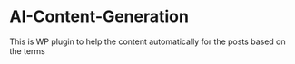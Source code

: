 # AI-Content-Generation
This is WP plugin to help the content automatically for the posts based on the terms
